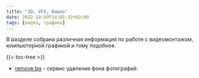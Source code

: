 ```yaml
---
title: "3D, VFX, Видео"
date: 2022-10-09T14:05:32+03:00
tags: [видео, графика]
---
```


В разделе собрана различная информация по работе с видеомонтажом, компьютерной графикой и тому подобное.

{{< toc-tree >}}

* [remove.bg](https://www.remove.bg) - cервис удаления фона фотографий.
